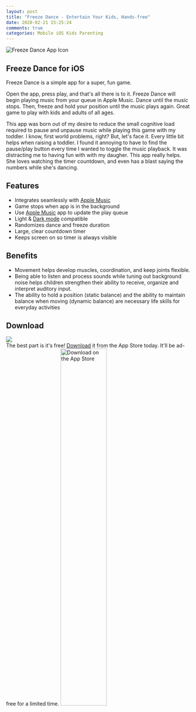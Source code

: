 ```yaml
---
layout: post
title: "Freeze Dance - Entertain Your Kids, Hands-free"
date: 2020-02-21 15:25:24
comments: true
categories: Mobile iOS Kids Parenting
---
```


![Freeze Dance App Icon](/blog/images/freezedance1200x1200.jpg)

## Freeze Dance for iOS
Freeze Dance is a simple app for a super, fun game.

Open the app, press play, and that's all there is to it. Freeze Dance will begin playing music from your queue in Apple Music. Dance until the music stops. Then, freeze and hold your position until the music plays again. Great game to play with kids and adults of all ages.

This app was born out of my desire to reduce the small cognitive load required to pause and unpause music while playing this game with my toddler. I know, first world problems, right? But, let's face it. Every little bit helps when raising a toddler. I found it annoying to have to find the pause/play button every time I wanted to toggle the music playback. It was distracting me to having fun with with my daugher. This app really helps. She loves watching the timer countdown, and even has a blast saying the numbers while she's dancing.

## Features
- Integrates seamlessly with [Apple Music](https://music.apple.com/)
- Game stops when app is in the background
- Use [Apple Music](https://music.apple.com/) app to update the play queue
- Light & [Dark mode](https://www.cnet.com/health/why-you-should-you-use-dark-mode-on-the-iphone/) compatible
- Randomizes dance and freeze duration
- Large, clear countdown timer
- Keeps screen on so timer is always visible

## Benefits
- Movement helps develop muscles, coordination, and keep joints flexible.
- Being able to listen and process sounds while tuning out background noise helps children strengthen their ability to receive, organize and interpret auditory input.
- The ability to hold a position (static balance) and the ability to maintain balance when moving (dynamic balance) are necessary life skills for everyday activities

## Download
<div class='clearfix'>
<img src='/blog/images/freezedance-freeze.png' class="center col col-5" />
<div class="col col-7 p3">The best part is it's free! <a target='_blank' href='https://apple.co/3slFbAD'>Download</a> it from the App Store today. It'll be ad-free for a limited time.
<a target='_blank' href="https://apple.co/3slFbAD"><img class='p3' style='width: 50%;' src="https://tools.applemediaservices.com/api/badges/download-on-the-app-store/black/en-US?size=250x83&amp;releaseDate=1613779200&h=d0560e1608e5851cb40eda56757173c2" alt="Download on the App Store"></a></div>
</div>
